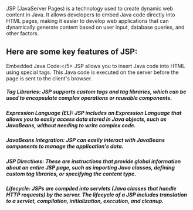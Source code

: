 
JSP (JavaServer Pages) is a technology used to create dynamic web content in Java. It allows developers to embed Java code directly into HTML pages, making it easier to develop web applications that can dynamically generate content based on user input, database queries, and other factors.

<h2>Here are some key features of JSP:</h2>

<hh5>Embedded Java Code:</5> JSP allows you to insert Java code into HTML using special tags. This Java code is executed on the server before the page is sent to the client's browser.

<h5>Tag Libraries:</5> JSP supports custom tags and tag libraries, which can be used to encapsulate complex operations or reusable components.

<h5>Expression Language (EL):</5> JSP includes an Expression Language that allows you to easily access data stored in Java objects, such as JavaBeans, without needing to write complex code.

<h5>JavaBeans Integration:</5> JSP can easily interact with JavaBeans components to manage the application's data.

<h5>JSP Directives:</5> These are instructions that provide global information about an entire JSP page, such as importing Java classes, defining custom tag libraries, or specifying the content type.

<h5>Lifecycle:</5> JSPs are compiled into servlets (Java classes that handle HTTP requests) by the server. The lifecycle of a JSP includes translation to a servlet, compilation, initialization, execution, and cleanup.
